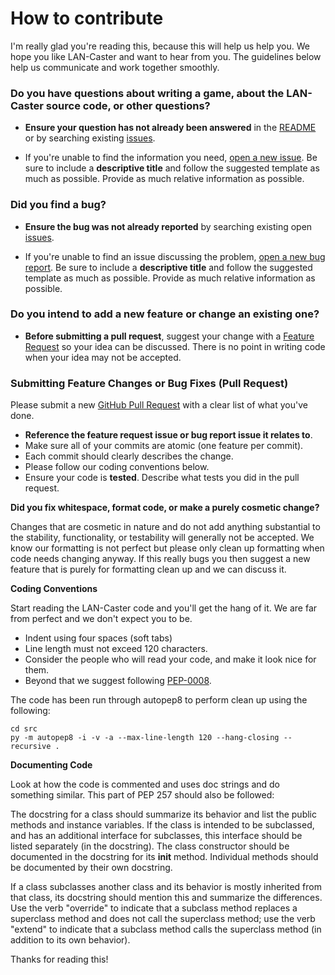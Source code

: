 # How to contribute

I'm really glad you're reading this, because this will help us help you. We hope you like LAN-Caster and want to hear from you. The guidelines below help us communicate and work together smoothly.


### **Do you have questions about writing a game, about the LAN-Caster source code, or other questions?**

* **Ensure your question has not already been answered** in the [README](https://github.com/dbakewel/lan-caster/blob/master/README.md) or by searching existing [issues](https://github.com/dbakewel/lan-caster/issues?q=is%3Aissue).

* If you're unable to find the information you need, [open a new issue](https://github.com/dbakewel/lan-caster/issues/new/choose). Be sure to include a **descriptive title** and follow the suggested template as much as possible. Provide as much relative information as possible.


### **Did you find a bug?**

* **Ensure the bug was not already reported** by searching existing open [issues](https://github.com/dbakewel/lan-caster/issues).

* If you're unable to find an issue discussing the problem, [open a new bug report](https://github.com/dbakewel/lan-caster/issues/new?assignees=&labels=&template=bug_report.md&title=). Be sure to include a **descriptive title** and follow the suggested template as much as possible. Provide as much relative information as possible.

### **Do you intend to add a new feature or change an existing one?**

* **Before submitting a pull request**, suggest your change with a [Feature Request](https://github.com/dbakewel/lan-caster/issues/new?assignees=&labels=&template=feature_request.md&title=) so your idea can be discussed. There is no point in writing code when your idea may not be accepted.


### **Submitting Feature Changes or Bug Fixes (Pull Request)**

Please submit a new [GitHub Pull Request](https://github.com/dbakewel/lan-caster/pulls) with a clear list of what you've done.

* **Reference the feature request issue or bug report issue it relates to**. 
* Make sure all of your commits are atomic (one feature per commit). 
* Each commit should clearly describes the change.
* Please follow our coding conventions below.
* Ensure your code is **tested**. Describe what tests you did in the pull request.

**Did you fix whitespace, format code, or make a purely cosmetic change?**

Changes that are cosmetic in nature and do not add anything substantial to the stability, functionality, or testability will generally not be accepted. We know our formatting is not perfect but please only clean up formatting when code needs changing anyway. If this really bugs you then suggest a new feature that is purely for formatting clean up and we can discuss it.

**Coding Conventions**

Start reading the LAN-Caster code and you'll get the hang of it. We are far from perfect and we don't expect you to be.

  * Indent using four spaces (soft tabs)
  * Line length must not exceed 120 characters.
  * Consider the people who will read your code, and make it look nice for them.
  * Beyond that we suggest following [PEP-0008](https://www.python.org/dev/peps/pep-0008/).

The code has been run through autopep8 to perform clean up using the following:
```
cd src
py -m autopep8 -i -v -a --max-line-length 120 --hang-closing --recursive .
```

**Documenting Code**

Look at how the code is commented and uses doc strings and do something similar. This part of PEP 257 should also be followed:

The docstring for a class should summarize its behavior and list the public methods and instance variables. If the class is intended to be subclassed, and has an additional interface for subclasses, this interface should be listed separately (in the docstring). The class constructor should be documented in the docstring for its __init__ method. Individual methods should be documented by their own docstring.

If a class subclasses another class and its behavior is mostly inherited from that class, its docstring should mention this and summarize the differences. Use the verb "override" to indicate that a subclass method replaces a superclass method and does not call the superclass method; use the verb "extend" to indicate that a subclass method calls the superclass method (in addition to its own behavior).



Thanks for reading this!
